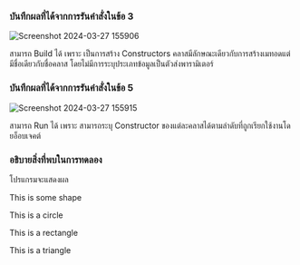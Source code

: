 ### บันทึกผลที่ได้จากการรันคำสั่งในข้อ 3
![Screenshot 2024-03-27 155906](https://github.com/ironmanwin1/03376836-OOP-2566-Lab-10/assets/144198724/41441e4a-90f7-4324-ba40-b109139f05e9)

สามารถ Build ได้ เพราะ เป็นการสร้าง Constructors คลาสมีลักษณะเดียวกับการสร้างเมทอดแต่มีชื่อเดียวกับชื่อคลาส โดยไม่มีการระบุประเภทข้อมูลเป็นตัวส่งพารามิเตอร์
### บันทึกผลที่ได้จากการรันคำสั่งในข้อ 5
![Screenshot 2024-03-27 155915](https://github.com/ironmanwin1/03376836-OOP-2566-Lab-10/assets/144198724/9f01752d-0e1e-413b-bc0f-5a99ba5e380e)

สามารถ Run ได้ เพราะ สามารถระบุ Constructor ของแต่ละคลาสได้ตามลำดับที่ถูกเรียกใช้งานโดยอ็อบเจคต์
### อธิบายสิ่งที่พบในการทดลอง
โปรแกรมจะแสดงผล

This is some shape

This is a circle

This is a rectangle

This is a triangle
